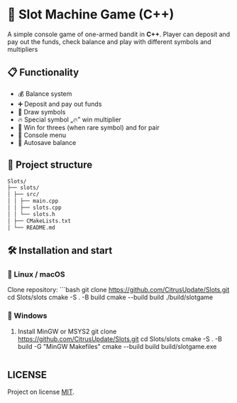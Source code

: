 # 🎰 Slot Machine Game (C++)

A simple console game of one-armed bandit in **C++**.
Player can deposit and pay out the funds, check balance and play with different symbols and multipliers

## 📋 Functionality
- 💰 Balance system
- ➕ Deposit and pay out funds
- 🎲 Draw symbols
- 🔥 Special symbol „🔥” win multiplier
- 💎 Win for threes (when rare symbol) and for pair
- 📝 Console menu
- 📂 Autosave balance

## 📂 Project structure
```bash
Slots/
├── slots/
│ ├── src/
│ │ ├── main.cpp
│ │ ├── slots.cpp
│ │ └── slots.h
│ ├── CMakeLists.txt
│ └── README.md
```
## 🛠️ Installation and start

### 🔹 Linux / macOS
Clone repository:
    ```bash
    git clone https://github.com/CitrusUpdate/Slots.git
    cd Slots/slots
    cmake -S . -B build
    cmake --build build
    ./build/slotgame

### 🔹 Windows
1. Install MinGW or MSYS2
    git clone https://github.com/CitrusUpdate/Slots.git
    cd Slots/slots
    cmake -S . -B build -G "MinGW Makefiles"
    cmake --build build
    build/slotgame.exe
    ```

## LICENSE
Project on license [MIT](LICENSE).